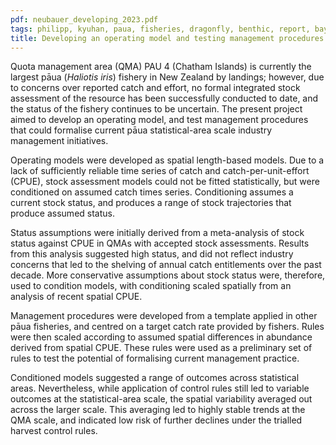 ```yaml
---
pdf: neubauer_developing_2023.pdf
tags: philipp, kyuhan, paua, fisheries, dragonfly, benthic, report, bayesian
title: Developing an operating model and testing management procedures for pāua (<i>Haliotis iris</i>) fisheries in PAU 4
---
```

Quota management area (QMA) PAU 4 (Chatham Islands) is currently the largest pāua (<i>Haliotis iris</i>) fishery in New
Zealand by landings; however, due to concerns over reported catch and
effort, no formal integrated stock assessment of the resource has been
successfully conducted to date, and the status of the fishery continues to be
uncertain. The present project aimed to develop an operating model, and test
management procedures that could formalise current pāua statistical-area scale
industry management initiatives.

Operating models were developed as spatial length-based models. Due to
a lack of sufficiently reliable time series of catch and catch-per-unit-effort (CPUE), stock
assessment models could not be fitted statistically, but were
conditioned on assumed catch times series. Conditioning assumes a
current stock status, and produces a range of stock trajectories that
produce assumed status.

Status assumptions were initially derived from
a meta-analysis of stock status against CPUE in QMAs
with accepted stock assessments. Results from this analysis suggested
 high status, and did not reflect industry concerns that led
to the shelving of annual catch entitlements over the past decade. More
conservative assumptions about stock status were, therefore, used to
condition models, with conditioning scaled spatially from an analysis
of recent spatial CPUE.

Management procedures were developed from a template applied in other
pāua fisheries, and centred on a target catch rate provided by
fishers. Rules were then scaled according to assumed spatial
differences in abundance derived from spatial CPUE. These rules were
used as a preliminary set of rules to test the potential of
formalising current management practice.

Conditioned models suggested a range of outcomes across statistical
areas. Nevertheless, while application of control rules still led to variable
outcomes at the statistical-area scale, the spatial variability
averaged out across the larger scale. This averaging led to highly stable trends at
the QMA scale, and indicated low risk of further declines under the
trialled harvest control rules. 